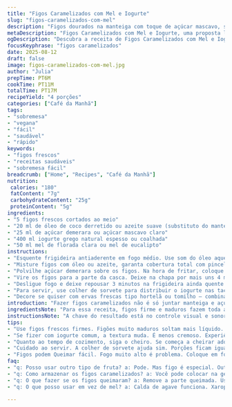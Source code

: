 ```yaml
---
title: "Figos Caramelizados com Mel e Iogurte"
slug: "figos-caramelizados-com-mel"
description: "Figos dourados na manteiga com toque de açúcar mascavo, servidos sobre iogurte cremoso e regados com mel. Uma proposta leve, sem glúten, lactose, ovos ou nozes. Toque aveludado do iogurte contrastando com a doçura e textura levemente crocante dos figos. Receita rápida, maneja tempos pelo cheiro e cor mais do que relógio. Ideal para quem quer doce com fruta, simples e suave, trocando ingredientes tradicionais por opções que joguem com sabor e saúde."
metaDescription: "Figos Caramelizados com Mel e Iogurte, uma proposta leve e deliciosa. Perfeita para quem busca um doce saudável."
ogDescription: "Descubra a receita de Figos Caramelizados com Mel e Iogurte, uma combinação perfeita de sabores e texturas."
focusKeyphrase: "figos caramelizados"
date: 2025-08-12
draft: false
image: figos-caramelizados-com-mel.jpg
author: "Julia"
prepTime: PT6M
cookTime: PT11M
totalTime: PT17M
recipeYield: "4 porções"
categories: ["Café da Manhã"]
tags:
- "sobremesa"
- "vegana"
- "fácil"
- "saudável"
- "rápido"
keywords:
- "figos frescos"
- "receitas saudáveis"
- "sobremesa fácil"
breadcrumb: ["Home", "Recipes", "Café da Manhã"]
nutrition: 
 calories: "180"
 fatContent: "7g"
 carbohydrateContent: "25g"
 proteinContent: "5g"
ingredients:
- "5 figos frescos cortados ao meio"
- "20 ml de óleo de coco derretido ou azeite suave (substituto do manteiga)"
- "25 ml de açúcar demerara ou açúcar mascavo claro"
- "400 ml iogurte grego natural espesso ou coalhada"
- "50 ml mel de florada clara ou mel de eucalipto"
instructions:
- "Esquente frigideira antiaderente em fogo médio. Use som do óleo aquecendo como sinal inicial."
- "Misture figos com óleo ou azeite, garanta cobertura total com pincel ou colher para fritar igual."
- "Polvilhe açúcar demerara sobre os figos. Na hora de fritar, coloque a parte da polpa virada para baixo; espere formar crosta dourada, geralmente 3-4 minutos, ouvido do chiado constante confirmando."
- "Vire os figos para a parte da casca. Deixe na chapa por mais uns 4 minutos, sem mexer. A cor é chave: pele enrugada, polpa brilhando, sem queimada."
- "Desligue fogo e deixe repousar 3 minutos na frigideira ainda quente. Isso evita deserdoçar ou ressecar a fruta."
- "Para servir, use colher de sorvete para distribuir o iogurte nas taças ou pratinhos. Coloque os figos encostando nas porções de iogurte e regue com mel por cima."
- "Decore se quiser com ervas frescas tipo hortelã ou tomilho – combina no contraste. Sirva ainda morno."
introduction: "Fazer figos caramelizados não é só juntar manteiga e açúcar e fritar. Descobri que o óleo de coco ou azeite suave funciona bem para quem evita laticínios; tem um toque diferente, mais tropical, que casa com o figo sem brigar. O açúcar demerara substitui a cassonade e tem textura mais firme, que dá aquela crosta interessante, sem derreter rápido demais. O segredo está em controlar a cor da figueira e o tempo de repouso, pra não perder sucos. O iogurte vai equilibrar aquela doçura, e o mel por cima dá frescor floral. Já tentei com iogurte comum e a diferença aparece—menos cremosidade. Essa versão é fácil, rápida, e dá pra fazer com calma, sentindo o aroma e observando cada passo no fogo. Receita clássica, porém com cara nova na cozinha caseira."
ingredientsNote: "Para essa receita, figos firme e maduros fazem toda a diferença. Se estiver muito maduros, podem soltar líquido demais e amolecer; ajuste o tempo na frigideira para não virar purê. Ainda, óleo de coco traz sabor e textura diferentes do manteiga tradicional, além de ser vegano e melhor para quem tem intolerância à lactose. Caso não tenha iogurte grego, uma coalhada bem firme pode substituir com sucesso, mantendo o contraste de consistências. Mel pode ser trocado por calda de agave ou xarope de bordo, mas o sabor do mel tradicional casa melhor com as especiarias naturais do figo caramelizado. Açúcar demerara ou mascavo claro têm sabor mais sutil que o mascavo escuro, que pode deixar um amargor. É um equilíbrio. Use sempre figo com casca intacta e lavados, para melhorar a apresentação e evitar drogas na frigideira."
instructionsNote: "A chave do resultado está no controle visual e sonoro do cozimento. Quando a frigideira começa a chiar suavemente e os figos soltam aroma adocicado, está na hora de virar. Não mexa várias vezes para evitar que amoleçam. Ao virar, cuide para não romper a polpa. Melhor deixar descansar com panela quente apagada do fogo – o calor residual continua cozinhando internamente sem queimar ou ressecar. Colocar o iogurte com colher de sorvete não é frescura: ajuda na apresentação e entrega porções uniformes. Regar mel por cima traz brilho e sabor, mas mel demais pode mascarar o figo. Acelere tudo se quiser fruta mais firme; mas tem que sentir o cheiro, ver a cor, provar a textura ao toque do garfo, só com isso consegue entender o tempo certo e entregar resultado na certa. Se queimar, perde o doce e fica amargo, então cuidado com fogo alto demais."
tips:
- "Use figos frescos firmes. Figões muito maduros soltam mais líquido. Ajuste o tempo na frigideira. Cuidado para não virar purê. Óleo de coco é diferente. Tem gosto tropical. Evita laticínios. Segura a textura."
- "Se fizer com iogurte comum, a textura muda. É menos cremoso. Experiência pessoal. Notei a diferença na primeira vez que fiz. A receita não fica tão leve. Acha que vai funcionar? Melhor usar grego. Acha mais denso."
- "Quanto ao tempo de cozimento, siga o cheiro. Se começa a cheirar adocicado é hora de virar os figos. Observe a cor também. Se a casca ficar enrugada, é bom sinal. Não mexa demais. Isso amolece. Fica difícil."
- "Cuidado ao servir. A colher de sorvete ajuda sim. Porções ficam iguais. Além disso, a apresentação melhora. Se colocar muito mel, cobre o sabor do figo. Experimente ir devagar. O equilíbrio é fundamental. Você sabe fazer isso."
- "Figos podem Queimar fácil. Fogo muito alto é problema. Coloque em fogo médio. Depois de fritar, deixe descansar. O calor residual faz o trabalho, não queima. Segredo que aprendi é a paciência. Faça devagar."
faq:
- "q: Posso usar outro tipo de fruta? a: Pode. Mas figo é especial. Outras frutas soltam mais líquido. Ajuste o tempo para não desandar. Olhe a cor e textura."
- "q: Como armazenar os figos caramelizados? a: Você pode colocar na geladeira. Dura um dia. De preferência em pote fechado. Mas eles podem murchar. Melhor fazer na hora."
- "q: O que fazer se os figos queimaram? a: Remove a parte queimada. Use o restante. Salva a receita. O sabor pode continuar. Fogo alto é inimigo."
- "q: O que posso usar em vez de mel? a: Calda de agave funciona. Xarope de bordo também. Mas mel é melhor para esse prato. Mais saboroso e combina com figo."

---
```

